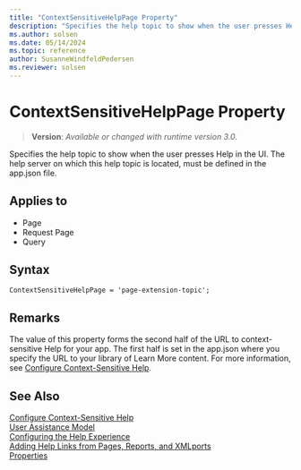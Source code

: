 ```yaml
---
title: "ContextSensitiveHelpPage Property"
description: "Specifies the help topic to show when the user presses Help in the UI."
ms.author: solsen
ms.date: 05/14/2024
ms.topic: reference
author: SusanneWindfeldPedersen
ms.reviewer: solsen
---
```

[//]: # (START>DO_NOT_EDIT)
[//]: # (IMPORTANT:Do not edit any of the content between here and the END>DO_NOT_EDIT.)
[//]: # (Any modifications should be made in the .xml files in the ModernDev repo.)
# ContextSensitiveHelpPage Property
> **Version**: _Available or changed with runtime version 3.0._

Specifies the help topic to show when the user presses Help in the UI. The help server on which this help topic is located, must be defined in the app.json file.

## Applies to
-   Page
-   Request Page
-   Query

[//]: # (IMPORTANT: END>DO_NOT_EDIT)


## Syntax

```AL
ContextSensitiveHelpPage = 'page-extension-topic';
```

## Remarks

The value of this property forms the second half of the URL to context-sensitive Help for your app. The first half is set in the app.json where you specify the URL to your library of Learn More content. For more information, see [Configure Context-Sensitive Help](../../help/context-sensitive-help.md).  

## See Also  

[Configure Context-Sensitive Help](../../help/context-sensitive-help.md)  
[User Assistance Model](../../user-assistance.md)  
[Configuring the Help Experience](../../deployment/configure-help.md)  
[Adding Help Links from Pages, Reports, and XMLports](../devenv-adding-help-links-from-pages-tables-xmlports.md)  
[Properties](devenv-properties.md)  